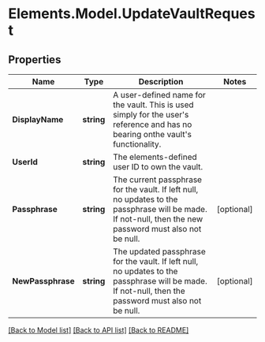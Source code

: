 # Elements.Model.UpdateVaultRequest

## Properties

Name | Type | Description | Notes
------------ | ------------- | ------------- | -------------
**DisplayName** | **string** | A user-defined name for the vault. This is used simply for the user&#39;s reference and has no bearing  onthe vault&#39;s functionality. | 
**UserId** | **string** | The elements-defined user ID to own the vault. | 
**Passphrase** | **string** | The current passphrase for the vault. If left null, no updates to the passphrase will be made. If not-null, then the new password must also not be null. | [optional] 
**NewPassphrase** | **string** | The updated passphrase for the vault. If left null, no updates to the passphrase will be made. If not-null, then the password must also not be null. | [optional] 

[[Back to Model list]](../README.md#documentation-for-models) [[Back to API list]](../README.md#documentation-for-api-endpoints) [[Back to README]](../README.md)

